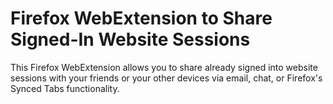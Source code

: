# Firefox WebExtension to Share Signed-In Website Sessions
This Firefox WebExtension allows you to share already signed into website sessions with your friends or your other devices via email, chat, or Firefox's Synced Tabs functionality.
